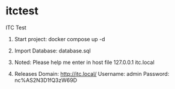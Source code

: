 # itctest
ITC Test

1. Start project: 
docker compose up -d

2. Import Database:
database.sql

3. Noted: Please help me enter in host file
127.0.0.1	    itc.local

4. Releases
Domain: http://itc.local/
Username: admin
Password: nc%AS2N3D1fQ3zW69D


